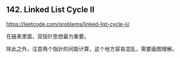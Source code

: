 ## 142. Linked List Cycle II

https://leetcode.com/problems/linked-list-cycle-ii/

在链表里面，双指针思想最为重要。

除此之外，注意两个指针的间距计算，这个地方容易混乱，需要画图理解。
